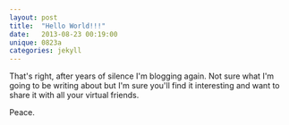 ```yaml
---
layout: post
title:  "Hello World!!!"
date:   2013-08-23 00:19:00
unique: 0823a
categories: jekyll
---
```


That's right, after years of silence I'm blogging again. Not sure what I'm going to be writing about but I'm sure you'll find it interesting and want to share it with all your virtual friends.

Peace.